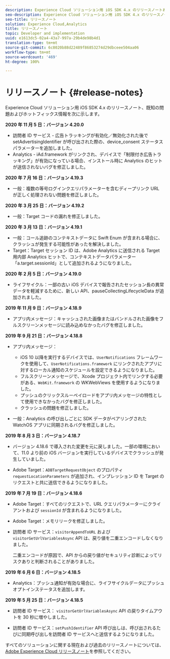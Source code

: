 ```yaml
---
description: Experience Cloud ソリューション用 iOS SDK 4.x のリリースノートおよび既知の問題です。
seo-description: Experience Cloud ソリューション用 iOS SDK 4.x のリリースノートおよび既知の問題です。
seo-title: リリースノート
solution: Experience Cloud,Analytics
title: リリースノート
topic: Developer and implementation
uuid: e1613dc5-02a4-43a7-997a-29b4de98b4d1
translation-type: tm+mt
source-git-commit: 6c8020b88d22489f86853274d29dbceee504aa06
workflow-type: tm+mt
source-wordcount: '469'
ht-degree: 100%

---
```



# リリースノート {#release-notes}

Experience Cloud ソリューション用 iOS SDK 4.x のリリースノート、既知の問題およびホットフィックス情報を次に示します。

**2020 年 11 月 5 日：バージョン 4.20.0**

* 訪問者 ID サービス - 広告トラッキングが有効化／無効化された後で setAdvertisingIdentifier が呼び出された際の、device_consent ステータスパラメーターを追加しました。
* Analytics - iAd.framework がリンクされ、デバイスで「制限付き広告トラッキング」が有効になっている場合、インストール時に Analytics のヒットが送信されないバグを修正しました。

**2020 年 7 月 16 日：バージョン 4.19.3**

* 一般：複数の等号ログインクエリパラメーターを含むディープリンク URL が正しく処理されない問題を修正しました。

**2020 年 3 月 25 日：バージョン 4.19.2**

* 一般：Target コードの漏れを修正しました。

**2020 年 3 月 13 日：バージョン 4.19.1**

* 一般：コール追跡のコンテキストデータに Swift Enum が含まれる場合に、クラッシュが発生する可能性があったを解決しました。
* Target：Target セッション ID は、Adobe Analytics に送信される Target 用内部 Analytics ヒットで、コンテキストデータパラメーター「a.target.sessionId」として追加されるようになりました。

**2020 年 2 月 5 日：バージョン 4.19.0**

* ライフサイクル：一部の古い iOS デバイスで報告されたセッション長の異常データを軽減するために、新しい API、pauseCollectingLifecycleData が追加されました。

**2019 年 11 月 9 日：バージョン 4.18.9**

* アプリ内メッセージ：キャッシュされた画像またはバンドルされた画像をフルスクリーンメッセージに読み込めなかったバグを修正しました。

**2019 年 9 月 21 日：バージョン 4.18.8**

* アプリ内メッセージ：

   * iOS 10 以降を実行するデバイスでは、`UserNotifications` フレームワークを使用して、`UserNotifications.framework` にリンクされたアプリに対するローカル通知のスケジュールを設定できるようになりました。
   * フルスクリーンメッセージで、Xcode プロジェクト内でリンクする必要がある、`WebKit.framework` の WKWebViews を使用するようになりました。
   * プッシュのクリックスルーペイロードをアプリ内メッセージの特性として使用できなかったバグを修正しました。
   * クラッシュの問題を修正しました。

* 一般：Analytics の呼び出しごとに SDK データがペアリングされた WatchOS アプリに同期されるバグを修正しました。

**2019 年 8 月 3 日：バージョン 4.18.7**

* バージョン 4.18.6 で導入された変更を元に戻しました。一部の環境において、11.0 より前の iOS バージョンを実行しているデバイスでクラッシュが発生していました。

* Adobe Target：`ADBTargetRequestObject` のプロパティ `requestLocationParameters` が追加され、インプレッション ID を Target のリクエストと共に送信できるようになりました。

**2019 年 7 月 19 日：バージョン 4.18.6**

* Adobe Target：すべてのリクエストで、URL クエリパラメーターにクライアントおよび `sessionId` が含まれるようになりました。
* Adobe Target：メモリリークを修正しました。
* 訪問者 ID サービス：`visitorAppendToURL` および `visitorGetUrlVariablesAsync` API は、戻り値を二重エンコードしなくなりました。

   二重エンコードが原因で、API からの戻り値がセキュリティ診断によってリスクありと判断されることがありました。

**2019 年 6 月 6 日：バージョン 4.18.5**

* Analytics：プッシュ通知が有効な場合に、ライフサイクルデータにプッシュオプトインステータスを追加します。

**2019 年 5 月 25 日：バージョン 4.18.5**

* 訪問者 ID サービス：
   `visitorGetUrlVariablesAsync` API の戻りタイムアウトを 30 秒に増やしました。

* 訪問者 ID サービス：`setPushIdentifier` API 呼び出しは、呼び出されるたびに同期呼び出しを訪問者 ID サービスへと送信するようになりました。

すべてのソリューションに関する現在および過去のリリースノートについては、[Adobe Experience Cloud リリースノート](https://docs.adobe.com/content/help/ja-JP/release-notes/experience-cloud/current.html)を参照してください。
